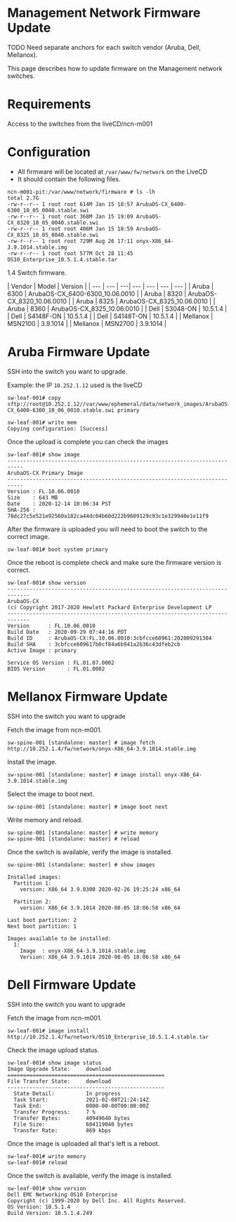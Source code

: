 # Management Network Firmware Update

TODO Need separate anchors for each switch vendor (Aruba, Dell, Mellanox). 

This page describes how to update firmware on the Management network switches.

# Requirements

Access to the switches from the liveCD/ncn-m001

# Configuration

- All firmware will be located at ```/var/www/fw/network``` on the LiveCD
- It should contain the following files.
```
ncn-m001-pit:/var/www/network/firmware # ls -lh
total 2.7G
-rw-r--r-- 1 root root 614M Jan 15 18:57 ArubaOS-CX_6400-6300_10_05_0040.stable.swi
-rw-r--r-- 1 root root 368M Jan 15 19:09 ArubaOS-CX_8320_10_05_0040.stable.swi
-rw-r--r-- 1 root root 406M Jan 15 18:59 ArubaOS-CX_8325_10_05_0040.stable.swi
-rw-r--r-- 1 root root 729M Aug 26 17:11 onyx-X86_64-3.9.1014.stable.img
-rw-r--r-- 1 root root 577M Oct 28 11:45 OS10_Enterprise_10.5.1.4.stable.tar
```

1.4 Switch firmware.

| Vendor | Model | Version	|
| --- | --- | ---| --- | --- | --- | --- |
| Aruba | 6300 | ArubaOS-CX_6400-6300_10.06.0010 |
| Aruba | 8320 | ArubaOS-CX_8320_10.06.0010 |
| Aruba | 8325 | ArubaOS-CX_8325_10.06.0010 |
| Aruba | 8360 | ArubaOS-CX_8325_10.06.0010 |
| Dell | S3048-ON | 10.5.1.4 |
| Dell | S4148F-ON | 10.5.1.4 |
| Dell | S4148T-ON | 10.5.1.4 |
| Mellanox | MSN2100 | 3.9.1014 |
| Mellanox | MSN2700 | 3.9.1014 |

# Aruba Firmware Update

SSH into the switch you want to upgrade.

Example: the IP ```10.252.1.12``` used is the liveCD 
```
sw-leaf-001# copy sftp://root@10.252.1.12//var/www/ephemeral/data/network_images/ArubaOS-CX_6400-6300_10_06_0010.stable.swi primary

sw-leaf-001# write mem
Copying configuration: [Success]
```
Once the upload is complete you can check the images

```
sw-leaf-001# show image
---------------------------------------------------------------------------
ArubaOS-CX Primary Image
---------------------------------------------------------------------------
Version : FL.10.06.0010                 
Size    : 643 MB                        
Date    : 2020-12-14 10:06:34 PST       
SHA-256 : 78dc27c5e521e92560a182ca44dc04b60d222b9609129c93c1e329940e1e11f9 
```
After the firmware is uploaded you will need to boot the switch to the correct image.

```
sw-leaf-001# boot system primary
```

Once the reboot is complete check and make sure the firmware version is correct.

```
sw-leaf-001# show version
-----------------------------------------------------------------------------
ArubaOS-CX
(c) Copyright 2017-2020 Hewlett Packard Enterprise Development LP
-----------------------------------------------------------------------------
Version      : FL.10.06.0010                                                 
Build Date   : 2020-09-29 07:44:16 PDT                                       
Build ID     : ArubaOS-CX:FL.10.06.0010:3cbfcce60961:202009291304            
Build SHA    : 3cbfcce609617b0cf84a6b941a2b36c43dfeb2cb                      
Active Image : primary                       

Service OS Version : FL.01.07.0002                 
BIOS Version       : FL.01.0002
```

# Mellanox Firmware Update

SSH into the switch you want to upgrade

Fetch the image from ncn-m001.
```
sw-spine-001 [standalone: master] # image fetch http://10.252.1.4/fw/network/onyx-X86_64-3.9.1014.stable.img
```

Install the image.
```
sw-spine-001 [standalone: master] # image install onyx-X86_64-3.9.1014.stable.img 
```

Select the image to boot next.
```
sw-spine-001 [standalone: master] # image boot next
```

Write memory and reload.
```
sw-spine-001 [standalone: master] # write memory 
sw-spine-001 [standalone: master] # reload
```

Once the switch is available, verify the image is installed.
```
sw-spine-001 [standalone: master] # show images 

Installed images:
  Partition 1:
    version: X86_64 3.9.0300 2020-02-26 19:25:24 x86_64

  Partition 2:
    version: X86_64 3.9.1014 2020-08-05 18:06:58 x86_64

Last boot partition: 2
Next boot partition: 1

Images available to be installed:
  1:
    Image  : onyx-X86_64-3.9.1014.stable.img
    Version: X86_64 3.9.1014 2020-08-05 18:06:58 x86_64
```

# Dell Firmware Update

SSH into the switch you want to upgrade

Fetch the image from ncn-m001.
```
sw-leaf-001# image install http://10.252.1.4/fw/network/OS10_Enterprise_10.5.1.4.stable.tar
```

Check the image upload status.

```
sw-leaf-001# show image status
Image Upgrade State:     download
==================================================
File Transfer State:     download
--------------------------------------------------
  State Detail:          In progress
  Task Start:            2021-02-08T21:24:14Z
  Task End:              0000-00-00T00:00:00Z
  Transfer Progress:     7 %
  Transfer Bytes:        40949640 bytes
  File Size:             604119040 bytes
  Transfer Rate:         869 kbps
```

Once the image is uploaded all that's left is a reboot.
```
sw-leaf-001# write memory 
sw-leaf-001# reload
```

Once the switch is available, verify the image is installed.
```
sw-leaf-001# show version 
Dell EMC Networking OS10 Enterprise
Copyright (c) 1999-2020 by Dell Inc. All Rights Reserved.
OS Version: 10.5.1.4
Build Version: 10.5.1.4.249
```
